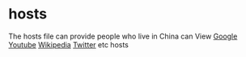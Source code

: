 # hosts

The hosts file can provide people who live in China can View [Google](https://www.google.com/ncr) [Youtube](https://www.youtube.com) [Wikipedia](https://www.wikipedia.org) [Twitter](https://twitter.com) etc hosts


  
